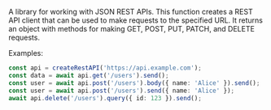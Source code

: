 A library for working with JSON REST APIs. This function creates a REST API client that can be used to make requests to the specified URL. It returns an object with methods for making GET, POST, PUT, PATCH, and DELETE requests.

Examples:

 ```ts
 const api = createRestAPI('https://api.example.com');
 const data = await api.get('/users').send();
 const user = await api.post('/users').body({ name: 'Alice' }).send();
 const user = await api.post('/users').send({ name: 'Alice' });
 await api.delete('/users').query({ id: 123 }).send();
 ```
